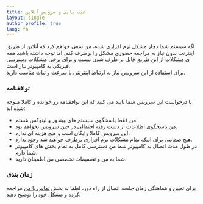 ```yaml
---
title: عیب یابی و سرویس آنلاین
layout: single
author_profile: true
lang: fa
---
```

اگه سیستم شما دچار مشکل نرم افزاری شده، من سعی خواهم کرد که آنلاین از طریق اینترنت بدون نیاز به مراجعه حضوری مشکل را برطرف کنم. اما توجه داشته باشید همه ی مشکلات از این طریق قابل بر طرف شدن نیست و برای برخی مشکلات دسترسی فیزیکی به کامپیوتر نیاز است.  
برای استفاده از این سرویس نیاز به ارتباط اینترنتی با سرعت و ثبات مناسب دارید.

### توافقنامه

با درخواست این سرویس شما تایید می کنید که این توافقنامه رو خوانده و کاملا متوجه شده اید:

* من فقط پاسخگوی سیستم های ویندوز و لینوکس هستم.
* من پاسخگوی اطلاعات از دست رفته احتمالی در حین سرویس نخواهم بود.
* این سرویس کاملا رایگان است و هیچ هزینه ای ندارد.
* هیچ ضمانتی برای اینکه تمام مشکلات نرم افزاری برطرف خواهند شد وجود ندارد.
* در طول مدت اتصال به کامپیوتر شما من دسترسی کامل به تمام بخش های کامپیوتر شما دارم.
* شما به من و تصمیمات تخصصی من اطمینان دارید.

### زمان بندی

برای تعیین و هماهنگی زمان جلسه اتصال از راه دور، لطفا به بخش [تماس با من](/fa/contact-me/) مراجعه کرده و مشکل خود را توضیح دهید.
